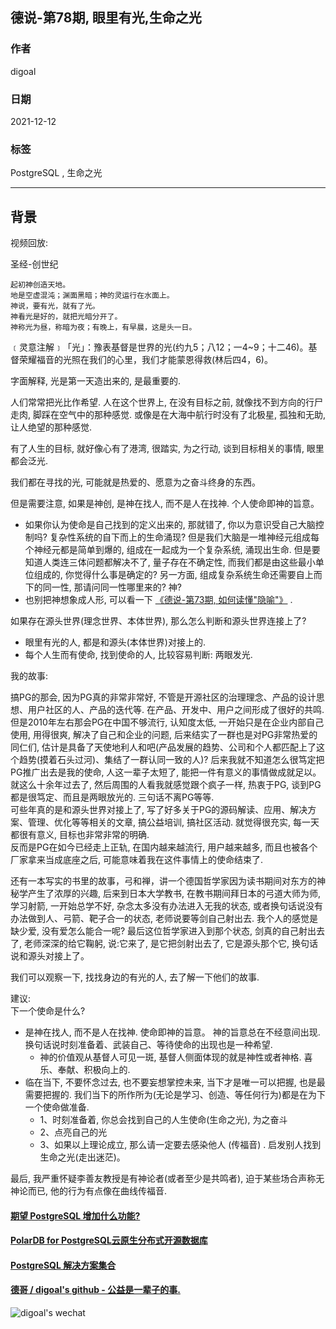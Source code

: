 ## 德说-第78期, 眼里有光,生命之光    
                              
### 作者                              
digoal                              
                              
### 日期                              
2021-12-12                           
                              
### 标签                           
PostgreSQL , 生命之光                
                            
----                            
                            
## 背景                            
视频回放:   
  
  
圣经-创世纪  
```  
起初神创造天地。  
地是空虚混沌；渊面黑暗；神的灵运行在水面上。  
神说，要有光，就有了光。  
神看光是好的，就把光暗分开了。  
神称光为昼，称暗为夜；有晚上，有早晨，这是头一日。  
```  
  
﹝灵意注解﹞「光」：豫表基督是世界的光(约九5；八12；一4~9；十二46)。基督荣耀福音的光照在我们的心里，我们才能蒙恩得救(林后四4，6)。  
  
字面解释, 光是第一天造出来的, 是最重要的.   
  
人们常常把光比作希望.  人在这个世界上, 在没有目标之前, 就像找不到方向的行尸走肉, 脚踩在空气中的那种感觉. 或像是在大海中航行时没有了北极星, 孤独和无助, 让人绝望的那种感觉.      
  
有了人生的目标, 就好像心有了港湾, 很踏实, 为之行动, 谈到目标相关的事情, 眼里都会泛光.     
  
我们都在寻找的光, 可能就是热爱的、愿意为之奋斗终身的东西。    
  
但是需要注意, 如果是神创, 是神在找人, 而不是人在找神.   个人使命即神的旨意。     
- 如果你认为使命是自己找到的定义出来的, 那就错了, 你以为意识受自己大脑控制吗? 复杂性系统的自下而上的生命涌现? 但是我们大脑是一堆神经元组成每个神经元都是简单到爆的, 组成在一起成为一个复杂系统, 涌现出生命.  但是要知道人类连三体问题都解决不了, 量子存在不确定性, 而我们都是由这些最小单位组成的, 你觉得什么事是确定的?   另一方面, 组成复杂系统生命还需要自上而下的同一性, 那请问同一性哪里来的? 神?    
- 也别把神想象成人形, 可以看一下 [《德说-第73期, 如何读懂"隐喻"》](../202112/20211207_02.md) .     
  
如果存在源头世界(理念世界、本体世界), 那么怎么判断和源头世界连接上了?    
- 眼里有光的人, 都是和源头(本体世界)对接上的.     
- 每个人生而有使命, 找到使命的人, 比较容易判断: 两眼发光.     
  
我的故事:     
  
搞PG的那会, 因为PG真的非常非常好, 不管是开源社区的治理理念、产品的设计思想、用户社区的人、产品的迭代等.  在产品、开发中、用户之间形成了很好的共鸣.    
但是2010年左右那会PG在中国不够流行, 认知度太低, 一开始只是在企业内部自己使用, 用得很爽, 解决了自己和企业的问题, 后来结实了一群也是对PG非常热爱的同仁们, 估计是具备了天使地利人和吧(产品发展的趋势、公司和个人都匹配上了这个趋势(摸着石头过河)、集结了一群认同一致的人)? 后来我就不知道怎么很笃定把PG推广出去是我的使命, 人这一辈子太短了, 能把一件有意义的事情做成就足以。    
就这么十余年过去了, 然后周围的人看我就感觉跟个疯子一样, 热衷于PG, 谈到PG都是很笃定、而且是两眼放光的.  三句话不离PG等等.    
可些年真的是和源头世界对接上了, 写了好多关于PG的源码解读、应用、解决方案、管理、优化等等相关的文章, 搞公益培训, 搞社区活动.  就觉得很充实, 每一天都很有意义, 目标也非常非常的明确.    
反而是PG在如今已经走上正轨, 在国内越来越流行, 用户越来越多, 而且也被各个厂家拿来当成底座之后, 可能意味着我在这件事情上的使命结束了.    
  
还有一本写实的书里的故事，弓和禅，讲一个德国哲学家因为读书期间对东方的神秘学产生了浓厚的兴趣, 后来到日本大学教书, 在教书期间拜日本的弓道大师为师, 学习射箭, 一开始总学不好, 杂念太多没有办法进入无我的状态, 或者换句话说没有办法做到人、弓箭、靶子合一的状态, 老师说要等剑自己射出去. 我个人的感觉是缺少爱, 没有爱怎么能合一呢?  最后这位哲学家进入到那个状态, 剑真的自己射出去了, 老师深深的给它鞠躬, 说:它来了, 是它把剑射出去了, 它是源头那个它, 换句话说和源头对接上了。    
  
  
我们可以观察一下, 找找身边的有光的人, 去了解一下他们的故事.    
  
建议:   
下一个使命是什么?      
- 是神在找人, 而不是人在找神. 使命即神的旨意。 神的旨意总在不经意间出现.  换句话说时刻准备着、武装自己、等待使命的出现也是一种希望.      
    - 神的价值观从基督人可见一斑, 基督人侧面体现的就是神性或者神格. 喜乐、奉献、积极向上的.  
- 临在当下, 不要怀念过去, 也不要妄想掌控未来, 当下才是唯一可以把握, 也是最需要把握的. 我们当下的所作所为(无论是学习、创造、等任何行为)都是在为下一个使命做准备.        
    - 1、时刻准备着, 你总会找到自己的人生使命(生命之光), 为之奋斗     
    - 2、点亮自己的光     
    - 3、如果以上理论成立, 那么请一定要去感染他人 (传福音) . 启发别人找到生命之光(走出迷茫)。   
  
  
最后, 我严重怀疑李善友教授是有神论者(或者至少是共鸣者), 迫于某些场合声称无神论而已, 他的行为有点像在曲线传福音.    
  
  
    
  
#### [期望 PostgreSQL 增加什么功能?](https://github.com/digoal/blog/issues/76 "269ac3d1c492e938c0191101c7238216")
  
  
#### [PolarDB for PostgreSQL云原生分布式开源数据库](https://github.com/ApsaraDB/PolarDB-for-PostgreSQL "57258f76c37864c6e6d23383d05714ea")
  
  
#### [PostgreSQL 解决方案集合](https://yq.aliyun.com/topic/118 "40cff096e9ed7122c512b35d8561d9c8")
  
  
#### [德哥 / digoal's github - 公益是一辈子的事.](https://github.com/digoal/blog/blob/master/README.md "22709685feb7cab07d30f30387f0a9ae")
  
  
![digoal's wechat](../pic/digoal_weixin.jpg "f7ad92eeba24523fd47a6e1a0e691b59")
  
